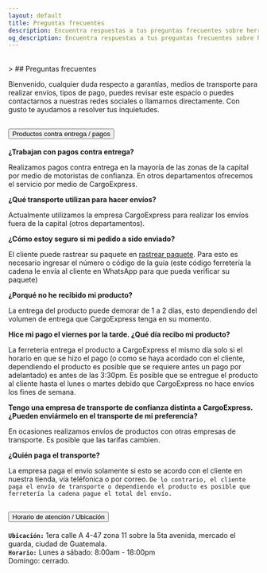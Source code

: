 ```yaml
---
layout: default
title: Preguntas frecuentes
description: Encuentra respuestas a tus preguntas frecuentes sobre herramientas y productos de ferretería en nuestro sitio. Conoce más acerca de nuestro horario y formas de pago.
og_description: Encuentra respuestas a tus preguntas frecuentes sobre herramientas y productos de ferretería en nuestro sitio. Conoce más acerca de nuestro horario y formas de pago.
---
```

<br>
> ## Preguntas frecuentes

Bienvenido, cualquier duda respecto a garant&iacute;as, medios de transporte para realizar envíos, tipos de pago, puedes
revisar este espacio o puedes contactarnos a nuestras redes sociales o llamarnos directamente. Con gusto te ayudamos a resolver tus inquietudes.
<div class="accordion" id="accordionExample">
  <div class="accordion-item">
    <h2 class="accordion-header" id="productosContraEntrega">
      <button class="accordion-button collapsed" type="button" data-bs-toggle="collapse" data-bs-target="#collapseTwo" aria-expanded="false" aria-controls="collapseTwo">
        Productos contra entrega / pagos
      </button>
    </h2>
    <div id="collapseTwo" class="accordion-collapse collapse" aria-labelledby="productosContraEntrega" data-bs-parent="#accordionExample">
      <div class="accordion-body">
        <strong>¿Trabajan con pagos contra entrega?</strong><br>
        <p>Realizamos pagos contra entrega en la mayoría de las zonas de la capital por medio de motoristas de confianza.
        En otros departamentos ofrecemos el servicio por medio de CargoExpress.</p>
         <strong>¿Qué transporte utilizan para hacer env&iacute;os?</strong><br>
         <p>Actualmente utilizamos la empresa CargoExpress para realizar los env&iacute;os fuera de la capital (otros departamentos).</p>
         <strong>¿C&oacute;mo estoy seguro si mi pedido a sido enviado?</strong><br>
         <p>El cliente puede rastrear su paquete en <a href="https://www.cargoexpreso.com/sv/tracking/">rastrear paquete</a>. Para esto es necesario ingresar el número o código de la guía (este código ferretería la cadena le envía al cliente en WhatsApp para que pueda verificar su paquete)</p>
         <!--p>Cuando el cliente realiza el pago a la cuenta de la empresa, se verifica en el sistema online bancario si esto es así.
         Luego el producto es entregado a GuaTex y ellos entregan una boleta como constancia que la mercadería ha sido recibido.
         La constancia es enviado al cliente por medio de correo electrónico o medios como whatsapp, facebook, etc, esto para que el cliente tenga
         la confianza que su producto está en manos de la empresa de transporte. <code>Sugerimos estar pendiente al celular porque los medios de transporte llaman cuando están por entregar el producto</code></p-->
         <strong>¿Porqu&eacute; no he recibido mi producto?</strong><br>
         <p>La entrega del producto puede demorar de 1 a 2 d&iacute;as, esto dependiendo del volumen de entrega que CargoExpress tenga en su momento.</p>
         <strong>Hice mi pago el viernes por la tarde. ¿Qué día recibo mi producto?</strong>
         <p>La ferreter&iacute;a entrega el producto a CargoExpress el mismo día solo si el horario en que se hizo el pago (o como se haya acordado con el cliente, dependiendo el producto es posible que se requiere antes un pago por adelantado) es antes de las 3:30pm.
         Es posible que se entregue el producto al cliente hasta el lunes o martes debido que CargoExpress no hace env&iacute;os los fines de semana.</p>
        <strong>Tengo una empresa de transporte de confianza distinta a CargoExpress. ¿Pueden enviármelo en el transporte de mi preferencia?</strong>
        <p>En ocasiones realizamos envíos de productos con otras empresas de transporte. Es posible que las tarifas cambien.</p>
        <strong>¿Quién paga el transporte?</strong><br>
        <p>La empresa paga el envío solamente si esto se acordo con el cliente en nuestra tienda, vía teléfonica o por correo. <code>De lo contrario, el cliente paga el envío de transporte o dependiendo el producto es posible que ferretería la cadena pague el total del envío.</code></p>
      </div>
    </div>
  </div>
  <div class="accordion-item">
    <h2 class="accordion-header" id="horarioServicio">
      <button class="accordion-button collapsed" type="button" data-bs-toggle="collapse" data-bs-target="#collapseThree" aria-expanded="false" aria-controls="collapseThree">
        Horario de atenci&oacute;n / Ubicaci&oacute;n
      </button>
    </h2>
    <div id="collapseThree" class="accordion-collapse collapse" aria-labelledby="horarioServicio" data-bs-parent="#accordionExample">
      <div class="accordion-body">
        <strong><code>Ubicaci&oacute;n:</code></strong>
          1era calle A 4-47 zona 11 sobre la 5ta avenida, mercado el guarda, ciudad de Guatemala.
          <br>
        <strong><code>Horario:</code></strong>
        Lunes a s&aacute;bado: 8:00am - 18:00pm<br>
        Domingo: cerrado.
      </div>
    </div>
  </div>
  <!-- f-->
</div>
<script src="https://cdn.jsdelivr.net/npm/bootstrap@5.0.2/dist/js/bootstrap.bundle.min.js" integrity="sha384-MrcW6ZMFYlzcLA8Nl+NtUVF0sA7MsXsP1UyJoMp4YLEuNSfAP+JcXn/tWtIaxVXM" crossorigin="anonymous"></script>
